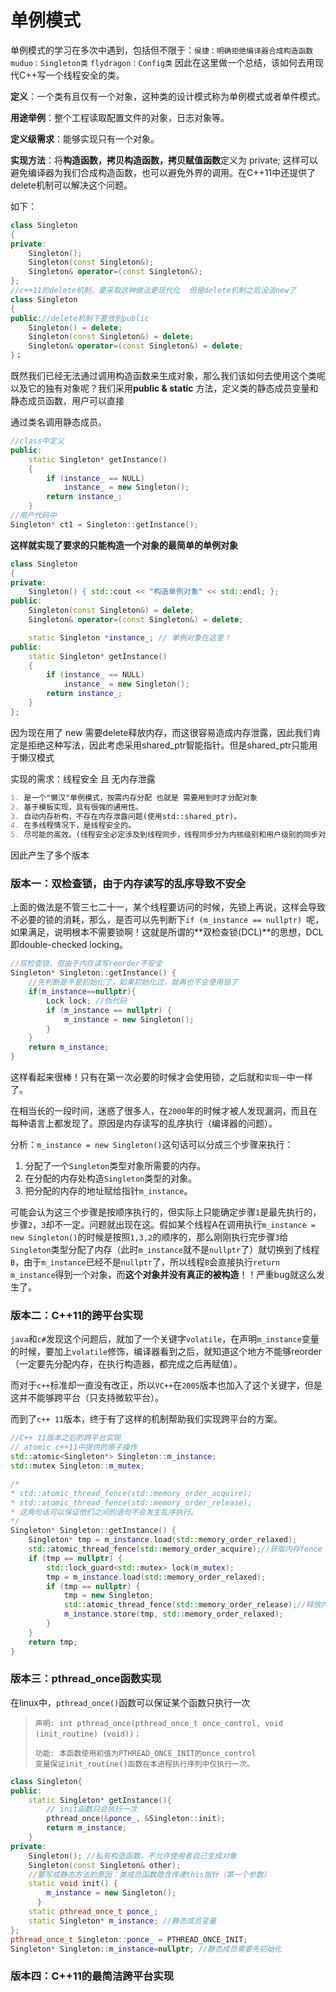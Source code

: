 # 单例模式

单例模式的学习在多次中遇到，包括但不限于：`侯捷：明确拒绝编译器合成构造函数`  `muduo：Singleton类` `flydragon：Config类` 因此在这里做一个总结，该如何去用现代C++写一个线程安全的类。

**定义**：一个类有且仅有一个对象，这种类的设计模式称为单例模式或者单件模式。

**用途举例**：整个工程读取配置文件的对象，日志对象等。

**定义级需求**：能够实现只有一个对象。

**实现方法**：将**构造函数，拷贝构造函数，拷贝赋值函数**定义为 private; 这样可以避免编译器为我们合成构造函数，也可以避免外界的调用。在C++11中还提供了delete机制可以解决这个问题。

如下：

```cpp
class Singleton
{
private:
	Singleton();
	Singleton(const Singleton&);
	Singleton& operator=(const Singleton&);
};
//c++11的delete机制，要采取这种做法更现代化  但是delete机制之后没法new了
class Singleton
{
public://delete机制下要放到public
	Singleton() = delete;
	Singleton(const Singleton&) = delete; 
	Singleton& operator=(const Singleton&) = delete;
}；
```

既然我们已经无法通过调用构造函数来生成对象，那么我们该如何去使用这个类呢以及它的独有对象呢？我们采用**public & static** 方法，定义类的静态成员变量和静态成员函数，用户可以直接

通过类名调用静态成员。

```cpp
//class中定义
public:
	static Singleton* getInstance()
	{
		if (instance_ == NULL)
			instance_ = new Singleton();
		return instance_;
	}
//用户代码中
Singleton* ct1 = Singleton::getInstance();
```

**这样就实现了要求的只能构造一个对象的最简单的单例对象**

```cpp
class Singleton
{
private:
	Singleton() { std::cout << "构造单例对象" << std::endl; };
public:
	Singleton(const Singleton&) = delete;
	Singleton& operator=(const Singleton&) = delete;

	static Singleton *instance_; // 单例对象在这里！
public:
	static Singleton* getInstance()
	{
		if (instance_ == NULL)
			instance_ = new Singleton();
		return instance_;
	}
};
```

因为现在用了 new  需要delete释放内存，而这很容易造成内存泄露，因此我们肯定是拒绝这种写法，因此考虑采用shared_ptr智能指针。但是shared_ptr只能用于懒汉模式

实现的需求：线程安全 且 无内存泄露

```markdown
1. 是一个"懒汉"单例模式，按需内存分配 也就是 需要用到时才分配对象
2. 基于模板实现，具有很强的通用性。   
3. 自动内存析构，不存在内存泄露问题(使用std::shared_ptr)。
4. 在多线程情况下，是线程安全的。
5. 尽可能的高效。(线程安全必定涉及到线程同步，线程同步分为内核级别和用户级别的同步对象，用户级别效率远高于内核级别的同步对象，而用户级别效率最高的是  InterlockedXXXX系列API)。
```

因此产生了多个版本



### 版本一：双检查锁，由于内存读写的乱序导致不安全

上面的做法是不管三七二十一，某个线程要访问的时候，先锁上再说，这样会导致不必要的锁的消耗，那么，是否可以先判断下`if (m_instance == nullptr) `呢，如果满足，说明根本不需要锁啊！这就是所谓的**双检查锁(DCL)**的思想，DCL即double-checked locking。

```cpp
//双检查锁，但由于内存读写reorder不安全
Singleton* Singleton::getInstance() {
    //先判断是不是初始化了，如果初始化过，就再也不会使用锁了
    if(m_instance==nullptr){
        Lock lock; //伪代码
        if (m_instance == nullptr) {
            m_instance = new Singleton();
        }
    }
    return m_instance;
}
```

这样看起来很棒！只有在第一次必要的时候才会使用锁，之后就和`实现一`中一样了。

在相当长的一段时间，迷惑了很多人，在`2000`年的时候才被人发现漏洞，而且在每种语言上都发现了。原因是内存读写的乱序执行（编译器的问题）。

分析：`m_instance = new Singleton()`这句话可以分成三个步骤来执行：

1. 分配了一个`Singleton`类型对象所需要的内存。
2. 在分配的内存处构造`Singleton`类型的对象。
3. 把分配的内存的地址赋给指针`m_instance`。

可能会认为这三个步骤是按顺序执行的，但实际上只能确定步骤`1`是最先执行的，步骤`2`，`3`却不一定。问题就出现在这。假如某个线程A在调用执行`m_instance = new Singleton()`的时候是按照`1,3,2`的顺序的，那么刚刚执行完步骤`3`给`Singleton`类型分配了内存（此时`m_instance`就不是`nullptr`了）就切换到了线程`B`，由于`m_instance`已经不是`nullptr`了，所以线程`B`会直接执行`return m_instance`得到一个对象，而**这个对象并没有真正的被构造**！！严重bug就这么发生了。

### 版本二：C++11的跨平台实现

`java`和`c#`发现这个问题后，就加了一个关键字`volatile`，在声明`m_instance`变量的时候，要加上`volatile`修饰，编译器看到之后，就知道这个地方不能够reorder（一定要先分配内存，在执行构造器，都完成之后再赋值）。

而对于`c++`标准却一直没有改正，所以`VC++`在`2005`版本也加入了这个关键字，但是这并不能够跨平台（只支持微软平台）。

而到了`c++ 11`版本，终于有了这样的机制帮助我们实现跨平台的方案。

```cpp
//C++ 11版本之后的跨平台实现 
// atomic c++11中提供的原子操作
std::atomic<Singleton*> Singleton::m_instance;
std::mutex Singleton::m_mutex;

/*
* std::atomic_thread_fence(std::memory_order_acquire); 
* std::atomic_thread_fence(std::memory_order_release);
* 这两句话可以保证他们之间的语句不会发生乱序执行。
*/
Singleton* Singleton::getInstance() {
    Singleton* tmp = m_instance.load(std::memory_order_relaxed);
    std::atomic_thread_fence(std::memory_order_acquire);//获取内存fence
    if (tmp == nullptr) {
        std::lock_guard<std::mutex> lock(m_mutex);
        tmp = m_instance.load(std::memory_order_relaxed);
        if (tmp == nullptr) {
            tmp = new Singleton;
            std::atomic_thread_fence(std::memory_order_release);//释放内存fence
            m_instance.store(tmp, std::memory_order_relaxed);
        }
    }
    return tmp;
}
```

### 版本三：pthread_once函数实现

在linux中，`pthread_once()`函数可以保证某个函数只执行一次

>```
>声明: int pthread_once(pthread_once_t once_control, void (init_routine) (void))；
>
>功能: 本函数使用初值为PTHREAD_ONCE_INIT的once_control
>变量保证init_routine()函数在本进程执行序列中仅执行一次。 
>```

```cpp
class Singleton{
public:
    static Singleton* getInstance(){
        // init函数只会执行一次
        pthread_once(&ponce_, &Singleton::init);
        return m_instance;
    }
private:
    Singleton(); //私有构造函数，不允许使用者自己生成对象
    Singleton(const Singleton& other);
    //要写成静态方法的原因：类成员函数隐含传递this指针（第一个参数）
    static void init() {
        m_instance = new Singleton();
      }
    static pthread_once_t ponce_;
    static Singleton* m_instance; //静态成员变量 
};
pthread_once_t Singleton::ponce_ = PTHREAD_ONCE_INIT;
Singleton* Singleton::m_instance=nullptr; //静态成员需要先初始化
```

### 版本四：C++11的最简洁跨平台实现

